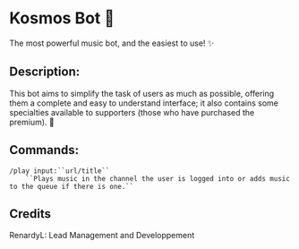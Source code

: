 # Kosmos Bot 🌌

The most powerful music bot, and the easiest to use! ✨

## Description:
This bot aims to simplify the task of users as much as possible, offering them a complete and easy to understand interface;
it also contains some specialties available to supporters (those who have purchased the premium). 🎊

## Commands:
    /play input:``url/title``
        ``Plays music in the channel the user is logged into or adds music to the queue if there is one.``

## Credits
RenardyL: Lead Management and Developpement
